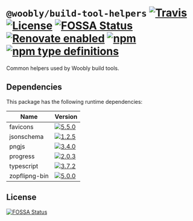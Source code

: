 # `@woobly/build-tool-helpers` [![Travis](https://img.shields.io/travis/jameswilddev/woobly.svg)](https://travis-ci.org/jameswilddev/woobly) [![License](https://img.shields.io/github/license/jameswilddev/woobly.svg)](https://github.com/jameswilddev/woobly/blob/master/license) [![FOSSA Status](https://app.fossa.io/api/projects/git%2Bgithub.com%2Fjameswilddev%2Fwoobly.svg?type=shield)](https://app.fossa.io/projects/git%2Bgithub.com%2Fjameswilddev%2Fwoobly?ref=badge_shield) [![Renovate enabled](https://img.shields.io/badge/renovate-enabled-brightgreen.svg)](https://renovatebot.com/) [![npm](https://img.shields.io/npm/v/@woobly/build-tool-helpers.svg)](https://www.npmjs.com/package/@woobly/build-tool-helpers) [![npm type definitions](https://img.shields.io/npm/types/@woobly/build-tool-helpers.svg)](https://www.npmjs.com/package/@woobly/build-tool-helpers)

Common helpers used by Woobly build tools.

## Dependencies

This package has the following runtime dependencies:

Name          | Version                                                                                                
------------- | -------------------------------------------------------------------------------------------------------
favicons      | [![5.5.0](https://img.shields.io/npm/v/favicons.svg)](https://www.npmjs.com/package/favicons)          
jsonschema    | [![1.2.5](https://img.shields.io/npm/v/jsonschema.svg)](https://www.npmjs.com/package/jsonschema)      
pngjs         | [![3.4.0](https://img.shields.io/npm/v/pngjs.svg)](https://www.npmjs.com/package/pngjs)                
progress      | [![2.0.3](https://img.shields.io/npm/v/progress.svg)](https://www.npmjs.com/package/progress)          
typescript    | [![3.7.2](https://img.shields.io/npm/v/typescript.svg)](https://www.npmjs.com/package/typescript)      
zopflipng-bin | [![5.0.0](https://img.shields.io/npm/v/zopflipng-bin.svg)](https://www.npmjs.com/package/zopflipng-bin)

## License

[![FOSSA Status](https://app.fossa.io/api/projects/git%2Bgithub.com%2Fjameswilddev%2Fwoobly.svg?type=large)](https://app.fossa.io/projects/git%2Bgithub.com%2Fjameswilddev%2Fwoobly?ref=badge_large)
